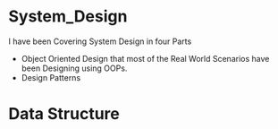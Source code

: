 # System_Design
I have been Covering System Design in four Parts 
- Object Oriented Design that most of the Real World Scenarios have been Designing using OOPs.
- Design Patterns

# Data Structure 
